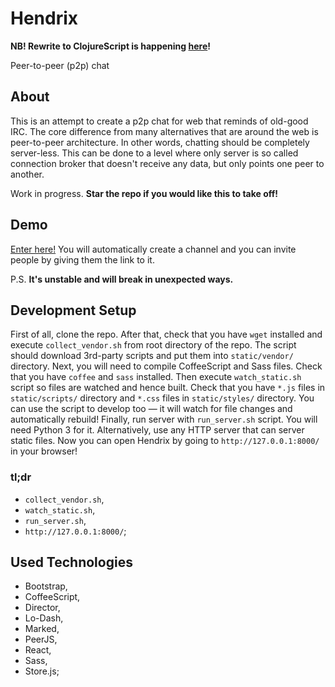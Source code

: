 # Hendrix

**NB! Rewrite to ClojureScript is happening
[here](https://github.com/daGrevis/hndrx)!**

Peer-to-peer (p2p) chat

## About

This is an attempt to create a p2p chat for web that reminds of old-good IRC. The core difference from many alternatives that are around the web is peer-to-peer architecture. In other words, chatting should be completely server-less. This can be done to a level where only server is so called connection broker that doesn't receive any data, but only points one peer to another.

Work in progress. **Star the repo if you would like this to take off!**

## Demo

[Enter here!](http://dagrevis.github.io/Hendrix/#/chat) You will automatically create a channel and you can invite people by giving them the link to it.

P.S. **It's unstable and will break in unexpected ways.**

## Development Setup

First of all, clone the repo. After that, check that you have `wget` installed and execute `collect_vendor.sh` from root directory of the repo. The script should download 3rd-party scripts and put them into `static/vendor/` directory. Next, you will need to compile CoffeeScript and Sass files. Check that you have `coffee` and `sass` installed. Then execute `watch_static.sh` script so files are watched and hence built. Check that you have `*.js` files in `static/scripts/` directory and `*.css` files in `static/styles/` directory. You can use the script to develop too — it will watch for file changes and automatically rebuild! Finally, run server with `run_server.sh` script. You will need Python 3 for it. Alternatively, use any HTTP server that can server static files. Now you can open Hendrix by going to `http://127.0.0.1:8000/` in your browser!

### tl;dr

* `collect_vendor.sh`,
* `watch_static.sh`,
* `run_server.sh`,
* `http://127.0.0.1:8000/`;

## Used Technologies

* Bootstrap,
* CoffeeScript,
* Director,
* Lo-Dash,
* Marked,
* PeerJS,
* React,
* Sass,
* Store.js;
